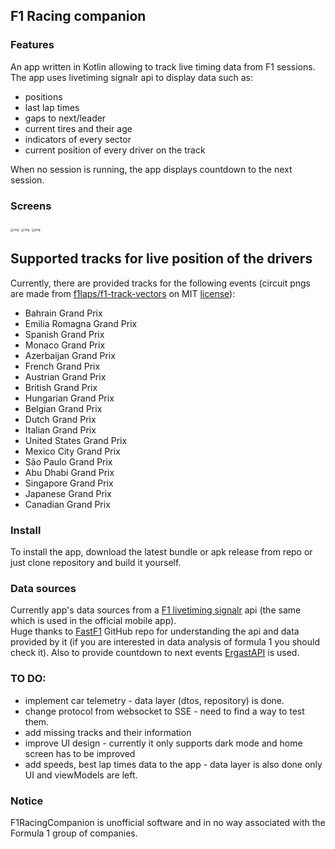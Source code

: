 ## F1 Racing companion

### Features

An app written in Kotlin allowing to track live timing data from F1 sessions.
The app uses livetiming signalr api to display data such as:

* positions
* last lap times
* gaps to next/leader
* current tires and their age
* indicators of every sector
* current position of every driver on the track

When no session is running, the app displays countdown to the next session.

### Screens

<img src="./timing_screen.png" alt="img" style="zoom:33%;" />  <img src="./timing_screen_2.png" alt="img" style="zoom:33%;" /> <img src="./home_screen.png" alt="img" style="zoom:33%;">

## Supported tracks for live position of the drivers

Currently, there are provided tracks for the following events (circuit pngs are made from [f1laps/f1-track-vectors](https://github.com/f1laps/f1-track-vectors) on MIT [license](https://github.com/f1laps/f1-track-vectors/blob/main/LICENSE)):

* Bahrain Grand Prix
* Emilia Romagna Grand Prix
* Spanish Grand Prix
* Monaco Grand Prix
* Azerbaijan Grand Prix
* French Grand Prix
* Austrian Grand Prix
* British Grand Prix
* Hungarian Grand Prix
* Belgian Grand Prix
* Dutch Grand Prix
* Italian Grand Prix
* United States Grand Prix
* Mexico City Grand Prix
* São Paulo Grand Prix
* Abu Dhabi Grand Prix
* Singapore Grand Prix
* Japanese Grand Prix
* Canadian Grand Prix

### Install

To install the app, download the latest bundle or apk release from repo or just clone repository and build it yourself.

### Data sources

Currently app's data sources from a [F1 livetiming signalr](https://livetiming.formula1.com/) api
(the same which is used in the official mobile app).   
Huge thanks to [FastF1](https://github.com/theOehrly/Fast-F1/) GitHub repo for understanding the api and data provided by it (if you are interested in data analysis of formula 1 you should check it).
Also to provide countdown to next events [ErgastAPI](http://ergast.com/mrd/) is used.


### TO DO:

* implement car telemetry - data layer (dtos, repository) is done.
* change protocol from websocket to SSE - need to find a way to test them.
* add missing tracks and their information
* improve UI design - currently it only supports dark mode and home
  screen has to be improved
* add speeds, best lap times data to the app - data layer is also done
  only UI and viewModels are left.

### Notice

F1RacingCompanion is unofficial software and in no way associated with the Formula 1 group of companies.